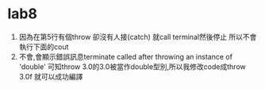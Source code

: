 # lab8
1.	因為在第5行有個throw 卻沒有人接(catch) 就call terminal然後停止
    所以不會執行下面的cout
2.	不會,會顯示錯誤訊息terminate called after throwing an instance of 'double' 可知throw 3.0的3.0被當作double型別,所以我修改code成throw      3.0f 就可以成功編譯
